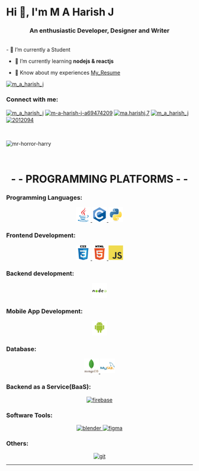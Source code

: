 <h1 align="left">Hi 👋, I'm M A Harish J</h1>

<h3 align="center">An enthusiastic Developer, Designer and Writer</h3>
<br>

<div>
- 🔭 I’m currently a Student

- 🌱 I’m currently learning **nodejs & reactjs**

- 📄 Know about my experiences   [My_Resume](https://drive.google.com/drive/u/1/folders/1teTWeqGQ5s0hCOMx2Ydupy0l1Kl8c1_J)
</div>

<p align="left"> <a href="https://twitter.com/m_a_harish_j" target="blank"><img src="https://img.shields.io/twitter/follow/m_a_harish_j?logo=twitter&style=for-the-badge" alt="m_a_harish_j" /></a> </p>

<div>
        <h3 align="left">Connect with me:</h3>
        <p align="left">
        <a href="https://twitter.com/m_a_harish_j" target="blank"><img align="center" src="https://raw.githubusercontent.com/rahuldkjain/github-profile-readme-generator/master/src/images/icons/Social/twitter.svg" alt="m_a_harish_j" height="30" width="40" /></a>
        <a href="https://linkedin.com/in/m-a-harish-j-a69474209" target="blank"><img align="center" src="https://raw.githubusercontent.com/rahuldkjain/github-profile-readme-generator/master/src/images/icons/Social/linked-in-alt.svg" alt="m-a-harish-j-a69474209" height="30" width="40" /></a>
        <a href="https://fb.com/ma.harishj.7" target="blank"><img align="center" src="https://raw.githubusercontent.com/rahuldkjain/github-profile-readme-generator/master/src/images/icons/Social/facebook.svg" alt="ma.harishj.7" height="30" width="40" /></a>
        <a href="https://instagram.com/m_a_harish_j" target="blank"><img align="center" src="https://raw.githubusercontent.com/rahuldkjain/github-profile-readme-generator/master/src/images/icons/Social/instagram.svg" alt="m_a_harish_j" height="30" width="40" /></a>
<a href="https://www.leetcode.com/2012094" target="blank"><img align="center" src="https://raw.githubusercontent.com/rahuldkjain/github-profile-readme-generator/master/src/images/icons/Social/leet-code.svg" alt="2012094" height="30" width="40" /></a>
        </p>
</div>
<br>

<p><img align="center" src="https://github-readme-stats.vercel.app/api/top-langs?username=mr-horror-harry&show_icons=true&locale=en&layout=compact" alt="mr-horror-harry" /></p>
<br>

<h1 align="center">- - PROGRAMMING PLATFORMS - -</h1>
<h3>Programming Languages:</h3> 
<p align="center">
    <a href="https://www.java.com" target="_blank" rel="noreferrer">
        <img src="https://raw.githubusercontent.com/devicons/devicon/master/icons/java/java-original.svg" alt="java" width="40" height="40" />
    </a>     
    <a href="https://www.cprogramming.com/" target="_blank" rel="noreferrer">
        <img src="https://raw.githubusercontent.com/devicons/devicon/master/icons/c/c-original.svg" alt="c" width="40" height="40" />
    </a>
    <a href="https://www.python.org" target="_blank" rel="noreferrer">
        <img src="https://raw.githubusercontent.com/devicons/devicon/master/icons/python/python-original.svg" alt="python" width="40" height="40" />
    </a>
</p>

<h3>Frontend Development:</h3> 
<p align="center">
    <a href="https://www.w3schools.com/css/" target="_blank" rel="noreferrer">
        <img src="https://raw.githubusercontent.com/devicons/devicon/master/icons/css3/css3-original-wordmark.svg" alt="css3" width="40" height="40" />
    </a>
    <a href="https://www.w3.org/html/" target="_blank" rel="noreferrer">
        <img src="https://raw.githubusercontent.com/devicons/devicon/master/icons/html5/html5-original-wordmark.svg" alt="html5" width="40" height="40" />
    </a>   
    <a href="https://developer.mozilla.org/en-US/docs/Web/JavaScript" target="_blank" rel="noreferrer">
        <img src="https://raw.githubusercontent.com/devicons/devicon/master/icons/javascript/javascript-original.svg" alt="javascript" width="40" height="40" />
    </a>       
</p>

<h3>Backend development:</h3>
<p align="center">
    <a href="https://nodejs.org" target="_blank" rel="noreferrer">
        <img src="https://raw.githubusercontent.com/devicons/devicon/master/icons/nodejs/nodejs-original-wordmark.svg" alt="nodejs" width="40" height="40"/>
    </a>
</p>

<h3>Mobile App Development:</h3>
<p align="center">
    <a href="https://developer.android.com" target="_blank" rel="noreferrer"> 
        <img src="https://raw.githubusercontent.com/devicons/devicon/master/icons/android/android-original-wordmark.svg" alt="android" width="40" height="40" />
    </a>
</p>

<h3>Database:</h3>
<p align="center">
     <a href="https://www.mongodb.com/" target="_blank" rel="noreferrer">
         <img src="https://raw.githubusercontent.com/devicons/devicon/master/icons/mongodb/mongodb-original-wordmark.svg" alt="mongodb" width="40" height="40"/>
    </a>
    <a href="https://www.mysql.com/" target="_blank" rel="noreferrer">
        <img src="https://raw.githubusercontent.com/devicons/devicon/master/icons/mysql/mysql-original-wordmark.svg" alt="mysql" width="40" height="40" />
    </a>
</p>

<h3>Backend as a Service(BaaS):</h3>
<p align="center">
    <a href="https://firebase.google.com/" target="_blank" rel="noreferrer"> 
        <img src="https://www.vectorlogo.zone/logos/firebase/firebase-icon.svg" alt="firebase" width="40" height="40" />
    </a>
</p>

<h3>Software Tools:</h3>
<p align="center">
    <a href="https://www.blender.org/" target="_blank" rel="noreferrer">
        <img src="https://download.blender.org/branding/community/blender_community_badge_white.svg" alt="blender" width="40" height="40"/>
    </a>
    <a href="https://www.figma.com/" target="_blank" rel="noreferrer">
        <img src="https://www.vectorlogo.zone/logos/figma/figma-icon.svg" alt="figma" width="40" height="40"/>
    </a>
</p>

<h3>Others:</h3>
<p align="center">
    <a href="https://git-scm.com/" target="_blank" rel="noreferrer">
        <img src="https://www.vectorlogo.zone/logos/git-scm/git-scm-icon.svg" alt="git" width="40" height="40"/>
    </a>
</p>
<hr>
